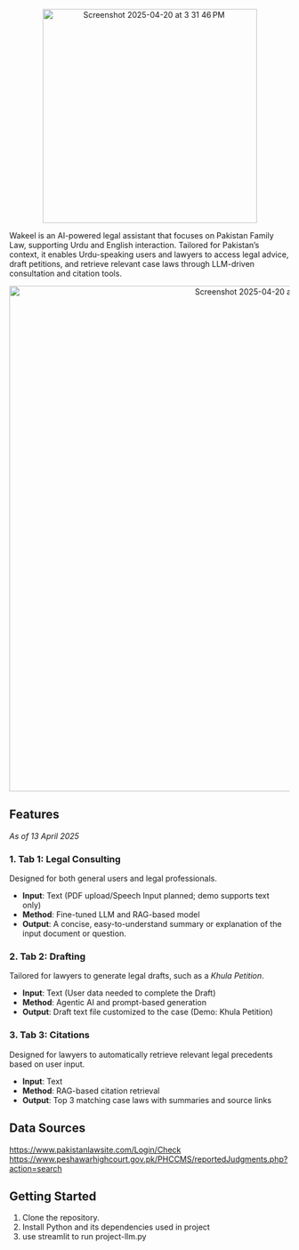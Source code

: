 
<p align="center">
  <img width="385" alt="Screenshot 2025-04-20 at 3 31 46 PM" src="https://github.com/user-attachments/assets/d2e5e2ed-4e7d-44de-a1e0-903d73c4e5ff" />
</p>
Wakeel is an AI-powered legal assistant that focuses on Pakistan Family Law, supporting Urdu and English interaction. Tailored for Pakistan’s context, it enables Urdu-speaking users and lawyers to access legal advice, draft petitions, and retrieve relevant case laws through LLM-driven consultation and citation tools.

<p align="center">
  <img width="909" alt="Screenshot 2025-04-20 at 3 34 00 PM" src="https://github.com/user-attachments/assets/b074f91f-0ca1-4a06-9bb7-2f4df39efb70" />
</p>

## Features  
*As of 13 April 2025*

### 1. Tab 1: Legal Consulting  
Designed for both general users and legal professionals.  
- **Input**: Text (PDF upload/Speech Input planned; demo supports text only)  
- **Method**: Fine-tuned LLM and RAG-based model  
- **Output**: A concise, easy-to-understand summary or explanation of the input document or question. 

### 2. Tab 2: Drafting  
Tailored for lawyers to generate legal drafts, such as a *Khula Petition*.  
- **Input**: Text (User data needed to complete the Draft)
- **Method**: Agentic AI and prompt-based generation  
- **Output**: Draft text file customized to the case (Demo: Khula Petition)  

### 3. Tab 3: Citations  
Designed for lawyers to automatically retrieve relevant legal precedents based on user input.  
- **Input**: Text  
- **Method**: RAG-based citation retrieval  
- **Output**: Top 3 matching case laws with summaries and source links  


## Data Sources

https://www.pakistanlawsite.com/Login/Check
https://www.peshawarhighcourt.gov.pk/PHCCMS/reportedJudgments.php?action=search

## Getting Started

1. Clone the repository.
2. Install Python and its dependencies used in project
3. use streamlit to run project-llm.py
